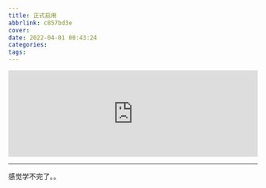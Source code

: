 ```yaml
---
title: 正式启用
abbrlink: c857bd3e
cover: 
date: 2022-04-01 00:43:24
categories:
tags:
---
```

<iframe allow="autoplay *; encrypted-media *; fullscreen *" frameborder="0" height="175" style="width:100%;max-width:660px;overflow:hidden;background:transparent;" sandbox="allow-forms allow-popups allow-same-origin allow-scripts allow-storage-access-by-user-activation allow-top-navigation-by-user-activation" src="https://embed.music.apple.com/cn/album/%E6%84%BF%E4%BD%A0%E5%86%B3%E5%AE%9A/1442710983?i=1442711311"></iframe>

---
感觉学不完了。。